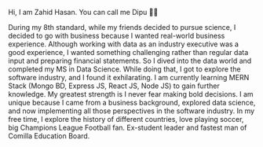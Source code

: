 Hi, I am Zahid Hasan. You can call me Dipu 🙌🏻

During my 8th standard, while my friends decided to pursue science, I decided to go with business because I wanted real-world business experience. Although working with data as an industry executive was a good experience, I wanted something challenging rather than regular data input and preparing financial statements. So I dived into the data world and completed my MS in Data Science. While doing that, I got to explore the software industry, and I found it exhilarating. I am currently learning MERN Stack (Mongo BD, Express JS, React JS, Node JS) to gain further knowledge. My greatest strength is I never fear making bold decisions. I am unique because I came from a business background, explored data science, and now implementing all those perspectives in the software industry. In my free time, I explore the history of different countries, love playing soccer, big Champions League Football fan. Ex-student leader and fastest man of Comilla Education Board.
